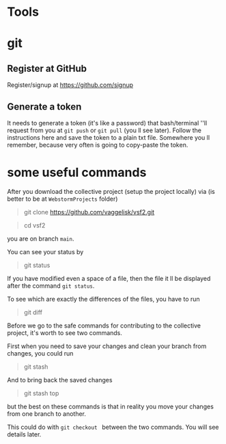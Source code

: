 # Tools

# git

## Register at GitHub

Register/signup at https://github.com/signup


## Generate a token

It needs to generate a token (it's like a password) that bash/terminal ''ll request from you at `git push` or `git pull` (you ll see later). Follow the instructions here     and save the  token to a plain txt file. Somewhere you ll remember, because very often is going to copy-paste the token.



# some useful commands

After you download the collective project (setup the project locally) via
(is better to be at `WebstormProjects` folder)

> git clone https://github.com/vaggelisk/vsf2.git

> cd vsf2

you are on branch `main`.

You can see your status by

> git status

If you have modified even a space of a file, then the file it ll be displayed after the command `git status`.

To see which are exactly the differences of the files, you have to run

> git diff

Before we go to the safe commands for contributing to the collective project, it's worth to see two commands.

First when you need to save your changes and clean your branch from changes, you could run

> git stash

And to bring back the saved changes

> git stash top

but the best on these commands is that in reality you move your changes from one branch to another.

This could do with `git checkout ` between the two commands. You will see details later.
